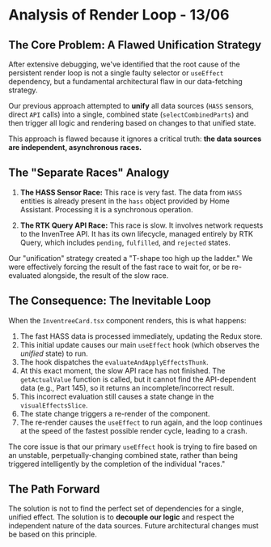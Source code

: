 # Analysis of Render Loop - 13/06

## The Core Problem: A Flawed Unification Strategy

After extensive debugging, we've identified that the root cause of the persistent render loop is not a single faulty selector or `useEffect` dependency, but a fundamental architectural flaw in our data-fetching strategy.

Our previous approach attempted to **unify** all data sources (`HASS` sensors, direct `API` calls) into a single, combined state (`selectCombinedParts`) and then trigger all logic and rendering based on changes to that unified state.

This approach is flawed because it ignores a critical truth: **the data sources are independent, asynchronous races.**

## The "Separate Races" Analogy

1.  **The HASS Sensor Race:** This race is very fast. The data from `HASS` entities is already present in the `hass` object provided by Home Assistant. Processing it is a synchronous operation.

2.  **The RTK Query API Race:** This race is slow. It involves network requests to the InvenTree API. It has its own lifecycle, managed entirely by RTK Query, which includes `pending`, `fulfilled`, and `rejected` states.

Our "unification" strategy created a "T-shape too high up the ladder." We were effectively forcing the result of the fast race to wait for, or be re-evaluated alongside, the result of the slow race.

## The Consequence: The Inevitable Loop

When the `InventreeCard.tsx` component renders, this is what happens:

1.  The fast HASS data is processed immediately, updating the Redux store.
2.  This initial update causes our main `useEffect` hook (which observes the *unified* state) to run.
3.  The hook dispatches the `evaluateAndApplyEffectsThunk`.
4.  At this exact moment, the slow API race has not finished. The `getActualValue` function is called, but it cannot find the API-dependent data (e.g., Part 145), so it returns an incomplete/incorrect result.
5.  This incorrect evaluation still causes a state change in the `visualEffectsSlice`.
6.  The state change triggers a re-render of the component.
7.  The re-render causes the `useEffect` to run again, and the loop continues at the speed of the fastest possible render cycle, leading to a crash.

The core issue is that our primary `useEffect` hook is trying to fire based on an unstable, perpetually-changing combined state, rather than being triggered intelligently by the completion of the individual "races."

## The Path Forward

The solution is not to find the perfect set of dependencies for a single, unified effect. The solution is to **decouple our logic** and respect the independent nature of the data sources. Future architectural changes must be based on this principle.
